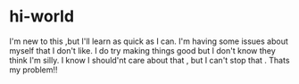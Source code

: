 # hi-world
I'm new to this ,but I'll learn as quick as I can.
I'm having some issues about myself that I don't like. I do try making things good but I don't know 
they think I'm silly. I know I should'nt care about that , but I can't stop that . Thats my problem!!

